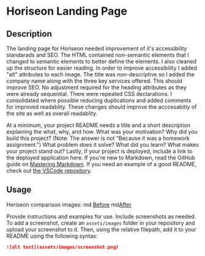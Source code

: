 
# Horiseon Landing Page

## Description 

The landing page for Horiseon needed improvement of it's accessibility standarads and SEO. The HTML contained non-semantic elements that I changed to semantic elements to better define the elements. I also cleaned up the structure for easier reading.  In order to improve accessibility I added "alt" attributes to each image. The title was non-descriptive so I added the company name along with the three key services offered. This should improve SEO.  No adjustment required for the heading attributes as they were already sequential. There were repeated CSS declarations. I consolidated where possible reducing duplications and added comments for improved readablity. These changes should improve the acccesabitly of the site as well as overall readablity.  


At a minimum, your project README needs a title and a short description explaining the what, why, and how. What was your motivation? Why did you build this project? (Note: The answer is not "Because it was a homework assignment.") What problem does it solve? What did you learn? What makes your project stand out? 
Lastly, if your project is deployed, include a link to the deployed application here.
If you're new to Markdown, read the GitHub guide on [Mastering Markdown](https://guides.github.com/features/mastering-markdown/).
If you need an example of a good README, check out [the VSCode repository](https://github.com/microsoft/vscode).


## Usage 
Heriseon comparison images:
md [Before](assets/images/Before.png)
md[After](assets/image/After.png)


Provide instructions and examples for use. Include screenshots as needed. 
To add a screenshot, create an `assets/images` folder in your repository and upload your screenshot to it. Then, using the relative filepath, add it to your README using the following syntax:
```md
![alt text](assets/images/screenshot.png)
```
